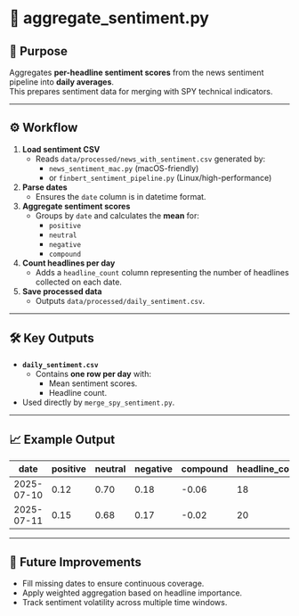 # 📰 aggregate_sentiment.py

## 📌 Purpose
Aggregates **per-headline sentiment scores** from the news sentiment pipeline into **daily averages**.  
This prepares sentiment data for merging with SPY technical indicators.

---

## ⚙️ Workflow
1. **Load sentiment CSV**
   - Reads `data/processed/news_with_sentiment.csv` generated by:
     - `news_sentiment_mac.py` (macOS-friendly)
     - or `finbert_sentiment_pipeline.py` (Linux/high-performance)
2. **Parse dates**
   - Ensures the `date` column is in datetime format.
3. **Aggregate sentiment scores**
   - Groups by `date` and calculates the **mean** for:
     - `positive`
     - `neutral`
     - `negative`
     - `compound`
4. **Count headlines per day**
   - Adds a `headline_count` column representing the number of headlines collected on each date.
5. **Save processed data**
   - Outputs `data/processed/daily_sentiment.csv`.

---

## 🛠 Key Outputs
- **`daily_sentiment.csv`**
  - Contains **one row per day** with:
    - Mean sentiment scores.
    - Headline count.
- Used directly by `merge_spy_sentiment.py`.

---

## 📈 Example Output
| date       | positive | neutral | negative | compound | headline_count |
|------------|----------|---------|----------|----------|----------------|
| 2025-07-10 | 0.12     | 0.70    | 0.18     | -0.06    | 18             |
| 2025-07-11 | 0.15     | 0.68    | 0.17     | -0.02    | 20             |

---

## 🔮 Future Improvements
- Fill missing dates to ensure continuous coverage.
- Apply weighted aggregation based on headline importance.
- Track sentiment volatility across multiple time windows.
